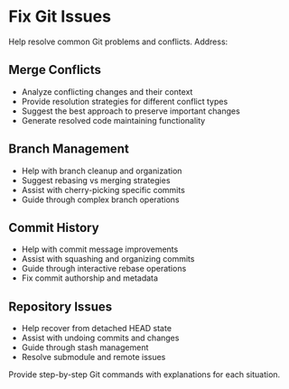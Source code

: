# Fix Git Issues

Help resolve common Git problems and conflicts. Address:

## Merge Conflicts

- Analyze conflicting changes and their context
- Provide resolution strategies for different conflict types
- Suggest the best approach to preserve important changes
- Generate resolved code maintaining functionality

## Branch Management

- Help with branch cleanup and organization
- Suggest rebasing vs merging strategies
- Assist with cherry-picking specific commits
- Guide through complex branch operations

## Commit History

- Help with commit message improvements
- Assist with squashing and organizing commits
- Guide through interactive rebase operations
- Fix commit authorship and metadata

## Repository Issues

- Help recover from detached HEAD state
- Assist with undoing commits and changes
- Guide through stash management
- Resolve submodule and remote issues

Provide step-by-step Git commands with explanations for each situation.
